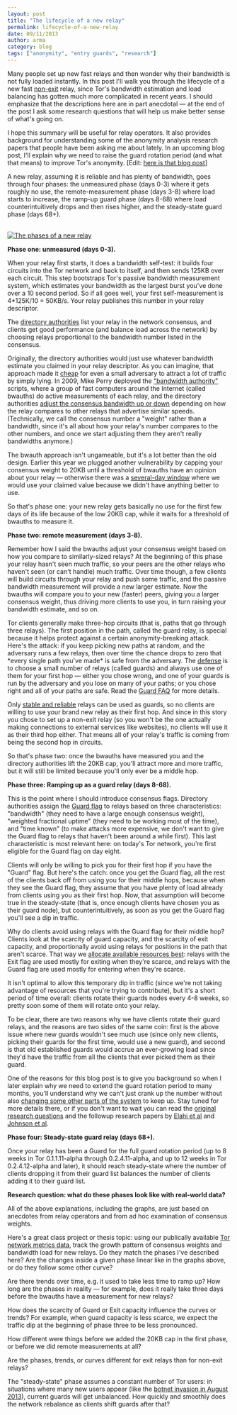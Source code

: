 ```yaml
---
layout: post
title: "The lifecycle of a new relay"
permalink: lifecycle-of-a-new-relay
date: 09/11/2013
author: arma
category: blog
tags: ["anonymity", "entry guards", "research"]
---
```


Many people set up new fast relays and then wonder why their bandwidth is not fully loaded instantly. In this post I'll walk you through the lifecycle of a new fast [non-exit](https://www.torproject.org/docs/faq#ExitPolicies) relay, since Tor's bandwidth estimation and load balancing has gotten much more complicated in recent years. I should emphasize that the descriptions here are in part anecdotal — at the end of the post I ask some research questions that will help us make better sense of what's going on.

I hope this summary will be useful for relay operators. It also provides background for understanding some of the anonymity analysis research papers that people have been asking me about lately. In an upcoming blog post, I'll explain why we need to raise the guard rotation period (and what that means) to improve Tor's anonymity. [Edit: [here is that blog post](https://blog.torproject.org/blog/improving-tors-anonymity-changing-guard-parameters)]

A new relay, assuming it is reliable and has plenty of bandwidth, goes through four phases: the unmeasured phase (days 0-3) where it gets roughly no use, the remote-measurement phase (days 3-8) where load starts to increase, the ramp-up guard phase (days 8-68) where load counterintuitively drops and then rises higher, and the steady-state guard phase (days 68+).

[  
 ![The phases of a new relay](https://people.torproject.org/~arma/lifecycle-blog.png)](https://people.torproject.org/~arma/lifecycle-blog.png)

**Phase one: unmeasured (days 0-3).**

When your relay first starts, it does a bandwidth self-test: it builds four circuits into the Tor network and back to itself, and then sends 125KB over each circuit. This step bootstraps Tor's passive bandwidth measurement system, which estimates your bandwidth as the largest burst you've done over a 10 second period. So if all goes well, your first self-measurement is 4\*125K/10 = 50KB/s. Your relay publishes this number in your relay descriptor.

The [directory authorities](https://www.torproject.org/docs/faq#KeyManagement) list your relay in the network consensus, and clients get good performance (and balance load across the network) by choosing relays proportional to the bandwidth number listed in the consensus.

Originally, the directory authorities would just use whatever bandwidth estimate you claimed in your relay descriptor. As you can imagine, that approach made it [cheap](http://freehaven.net/anonbib/#bauer:wpes2007) for even a small adversary to attract a lot of traffic by simply lying. In 2009, Mike Perry deployed the ["bandwidth authority"](https://blog.torproject.org/blog/torflow-node-capacity-integrity-and-reliability-measurements-hotpets) scripts, where a group of fast computers around the Internet (called bwauths) do active measurements of each relay, and the directory authorities [adjust the consensus bandwidth up or down](https://gitweb.torproject.org/torflow.git/blob/HEAD:/NetworkScanners/BwAuthority/README.BwAuthorities) depending on how the relay compares to other relays that advertise similar speeds. (Technically, we call the consensus number a "weight" rather than a bandwidth, since it's all about how your relay's number compares to the other numbers, and once we start adjusting them they aren't really bandwidths anymore.)

The bwauth approach isn't ungameable, but it's a lot better than the old design. Earlier this year we plugged another vulnerability by capping your consensus weight to 20KB until a threshold of bwauths have an opinion about your relay — otherwise there was a [several-day window](https://trac.torproject.org/projects/tor/ticket/2286) where we would use your claimed value because we didn't have anything better to use.

So that's phase one: your new relay gets basically no use for the first few days of its life because of the low 20KB cap, while it waits for a threshold of bwauths to measure it.

**Phase two: remote measurement (days 3-8).**

Remember how I said the bwauths adjust your consensus weight based on how you compare to similarly-sized relays? At the beginning of this phase your relay hasn't seen much traffic, so your peers are the other relays who haven't seen (or can't handle) much traffic. Over time though, a few clients will build circuits through your relay and push some traffic, and the passive bandwidth measurement will provide a new larger estimate. Now the bwauths will compare you to your new (faster) peers, giving you a larger consensus weight, thus driving more clients to use you, in turn raising your bandwidth estimate, and so on.

Tor clients generally make three-hop circuits (that is, paths that go through three relays). The first position in the path, called the guard relay, is special because it helps protect against a certain anonymity-breaking attack. Here's the attack: if you keep picking new paths at random, and the adversary runs a few relays, then over time the chance drops to zero that \*every single path you've made\* is safe from the adversary. The [defense](http://freehaven.net/anonbib/#hs-attack06) is to choose a small number of relays (called guards) and always use one of them for your first hop — either you chose wrong, and one of your guards is run by the adversary and you lose on many of your paths; or you chose right and all of your paths are safe. Read the [Guard FAQ](https://www.torproject.org/docs/faq#EntryGuards) for more details.

Only [stable and reliable](https://gitweb.torproject.org/torspec.git/blob/HEAD:/dir-spec.txt#l1768) relays can be used as guards, so no clients are willing to use your brand new relay as their first hop. And since in this story you chose to set up a non-exit relay (so you won't be the one actually making connections to external services like websites), no clients will use it as their third hop either. That means all of your relay's traffic is coming from being the second hop in circuits.

So that's phase two: once the bwauths have measured you and the directory authorities lift the 20KB cap, you'll attract more and more traffic, but it will still be limited because you'll only ever be a middle hop.

**Phase three: Ramping up as a guard relay (days 8-68).**

This is the point where I should introduce consensus flags. Directory authorities assign the [Guard flag](https://gitweb.torproject.org/torspec.git/blob/HEAD:/dir-spec.txt#l1685) to relays based on three characteristics: "bandwidth" (they need to have a large enough consensus weight), "weighted fractional uptime" (they need to be working most of the time), and "time known" (to make attacks more expensive, we don't want to give the Guard flag to relays that haven't been around a while first). This last characteristic is most relevant here: on today's Tor network, you're first eligible for the Guard flag on day eight.

Clients will only be willing to pick you for their first hop if you have the "Guard" flag. But here's the catch: once you get the Guard flag, all the rest of the clients back off from using you for their middle hops, because when they see the Guard flag, they assume that you have plenty of load already from clients using you as their first hop. Now, that assumption will become true in the steady-state (that is, once enough clients have chosen you as their guard node), but counterintuitively, as soon as you get the Guard flag you'll see a dip in traffic.

Why do clients avoid using relays with the Guard flag for their middle hop? Clients look at the scarcity of guard capacity, and the scarcity of exit capacity, and proportionally avoid using relays for positions in the path that aren't scarce. That way we [allocate available resources best](https://gitweb.torproject.org/torspec.git/blob/HEAD:/dir-spec.txt#l2014): relays with the Exit flag are used mostly for exiting when they're scarce, and relays with the Guard flag are used mostly for entering when they're scarce.

It isn't optimal to allow this temporary dip in traffic (since we're not taking advantage of resources that you're trying to contribute), but it's a short period of time overall: clients rotate their guards nodes every 4-8 weeks, so pretty soon some of them will rotate onto your relay.

To be clear, there are two reasons why we have clients rotate their guard relays, and the reasons are two sides of the same coin: first is the above issue where new guards wouldn't see much use (since only new clients, picking their guards for the first time, would use a new guard), and second is that old established guards would accrue an ever-growing load since they'd have the traffic from all the clients that ever picked them as their guard.

One of the reasons for this blog post is to give you background so when I later explain why we need to extend the guard rotation period to many months, you'll understand why we can't just crank up the number without also [changing some other parts of the system](https://trac.torproject.org/projects/tor/ticket/9321) to keep up. Stay tuned for more details there, or if you don't want to wait you can read the [original research questions](https://blog.torproject.org/blog/research-problem-better-guard-rotation-parameters) and the followup research papers by [Elahi et al](http://freehaven.net/anonbib/#wpes12-cogs) and [Johnson et al](http://freehaven.net/anonbib/#ccs2013-usersrouted).

**Phase four: Steady-state guard relay (days 68+).**

Once your relay has been a Guard for the full guard rotation period (up to 8 weeks in Tor 0.1.1.11-alpha through 0.2.4.11-alpha, and up to 12 weeks in Tor 0.2.4.12-alpha and later), it should reach steady-state where the number of clients dropping it from their guard list balances the number of clients adding it to their guard list.

**Research question: what do these phases look like with real-world data?**

All of the above explanations, including the graphs, are just based on anecdotes from relay operators and from ad hoc examination of consensus weights.

Here's a great class project or thesis topic: using our publically available [Tor network metrics data](https://metrics.torproject.org/data.html), track the growth pattern of consensus weights and bandwidth load for new relays. Do they match the phases I've described here? Are the changes inside a given phase linear like in the graphs above, or do they follow some other curve?

Are there trends over time, e.g. it used to take less time to ramp up? How long are the phases in reality — for example, does it really take three days before the bwauths have a measurement for new relays?

How does the scarcity of Guard or Exit capacity influence the curves or trends? For example, when guard capacity is less scarce, we expect the traffic dip at the beginning of phase three to be less pronounced.

How different were things before we added the 20KB cap in the first phase, or before we did remote measurements at all?

Are the phases, trends, or curves different for exit relays than for non-exit relays?

The "steady-state" phase assumes a constant number of Tor users: in situations where many new users appear (like the [botnet invasion in August 2013](https://blog.torproject.org/blog/how-to-handle-millions-new-tor-clients)), current guards will get unbalanced. How quickly and smoothly does the network rebalance as clients shift guards after that?


